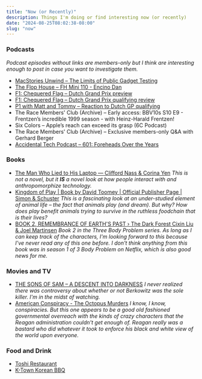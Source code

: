 ```yaml
---
title: "Now (or Recently)"
description: Things I'm doing or find interesting now (or recently)
date: "2024-08-25T08:02:38-08:00"
slug: "now"
---
```


### Podcasts

*Podcast episodes without links are members-only but I think are interesting enough to post in case you want to investigate them.*

- [MacStories Unwind – The Limits of Public Gadget Testing](https://overcast.fm/+aQir_mnEE)
- [The Flop House – FH Mini 110 - Encino Dan](https://overcast.fm/+93mG8vNY)
- [F1: Chequered Flag – Dutch Grand Prix preview](https://overcast.fm/+Ip6OqdtBI)
- [F1: Chequered Flag – Dutch Grand Prix qualifying review](https://overcast.fm/+Ip6NvE1zM)
- [P1 with Matt and Tommy – Reaction to Dutch GP qualifying](https://overcast.fm/+_U3rtq0Dc)
- The Race Members' Club (Archive) – Early access: BBV10s S10 E9 - Frentzen’s incredible 1999 season - with Heinz-Harald Frentzen!
- Six Colors – Apple’s reach can exceed its grasp (6C Podcast)
- The Race Members' Club (Archive) – Exclusive members-only Q&A with Gerhard Berger
- [Accidental Tech Podcast – 601: Foreheads Over the Years](https://atp.fm/601)

### Books

- [The Man Who Lied to His Laptop — Clifford Nass & Corina Yen](https://books.apple.com/us/book/the-man-who-lied-to-his-laptop/id385166427) *This is not a novel, but it **IS** a novel look at how people interact with and anthropomorphize technology.*
- [Kingdom of Play | Book by David Toomey | Official Publisher Page | Simon & Schuster](https://www.simonandschuster.com/books/Kingdom-of-Play/David-Toomey/9781982154462) *This is a fascinating look at an under-studied element of animal life – the fact that animals play (and dream). But why? How does play benefit animals trying to survive in the ruthless foodchain that is their lives?*
- [BOOK 2, REMEMBRANCE OF EARTH'S PAST › The Dark Forest Cixin Liu & Joel Martinsen](https://books.apple.com/us/book/the-dark-forest/id961788941) *Book 2 in the Three Body Problem series. As long as I can keep track of the characters, I'm looking forward to this because I've never read any of this one before. I don't think anything from this book was in season 1 of 3 Body Problem on Netflix, which is also good news for me.*

### Movies and TV

- [THE SONS OF SAM – A DESCENT INTO DARKNESS](https://www.netflix.com/browse?jbv=81059887) *I never realized there was controversy about whether or not Berkowitz was the sole killer. I'm in the midst of watching.*
- [American Conspiracy - The Octopus Murders](https://www.netflix.com/browse?jbv=81168725) *I know, I know, conspiracies. But this one appears to be a good old fashioned governmental overreach with the kinds of crazy characters that the Reagan administration couldn't get enough of. Reagan really was a bastard who did whatever it took to enforce his black and white view of the world upon everyone.*

### Food and Drink

- [Toshi Restaurant](https://toshirestaurant.wixsite.com/beaverton)
- [K-Town Korean BBQ](https://www.ktownkoreanbbq.com)
